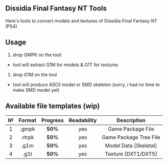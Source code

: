 ## Dissidia Final Fantasy NT Tools
Here's tools to convert models and textures of Dissidia Final Fantasy NT (PS4)


## Usage
1. drop GMPK on the tool:
- tool will extract G1M for models & G1T for textures
1. drop G1M on the tool
- tool will produce ASCII model or SMD skeleton
		(sorry, i had no time to make SMD model yet)
        
## Available file templates (wip)

| № | Format       | Progress     | Readability | Description |
| :---: | :---------: | :----------: | :----------: | :----------: |
| 1 | .gmpk        | **50%**      | yes          | Game Package File |
| 2 | .rtrpk        | **50%**      | yes          | Game Package Tree File |
| 3 | .g1m        | **50%**      | yes          | Model Data [Skeletal] |
| 4 | .g1t        | **50%**      | yes          | Texture [DXT1/DXT5] |
